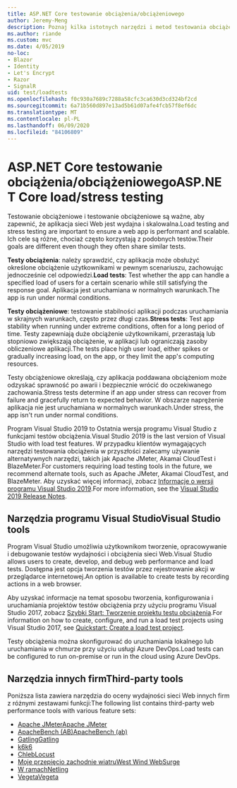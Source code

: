 ```yaml
---
title: ASP.NET Core testowanie obciążenia/obciążeniowego
author: Jeremy-Meng
description: Poznaj kilka istotnych narzędzi i metod testowania obciążeniowego i testowania obciążeniowego ASP.NET Core aplikacji.
ms.author: riande
ms.custom: mvc
ms.date: 4/05/2019
no-loc:
- Blazor
- Identity
- Let's Encrypt
- Razor
- SignalR
uid: test/loadtests
ms.openlocfilehash: f0c930a7689c7288a58cfc3ca630d3cd324bf2cd
ms.sourcegitcommit: 6a71b560d897e13ad5b61d07afe4fcb57f8ef6dc
ms.translationtype: MT
ms.contentlocale: pl-PL
ms.lasthandoff: 06/09/2020
ms.locfileid: "84106809"
---
```

# <a name="aspnet-core-loadstress-testing"></a><span data-ttu-id="5a717-103">ASP.NET Core testowanie obciążenia/obciążeniowego</span><span class="sxs-lookup"><span data-stu-id="5a717-103">ASP.NET Core load/stress testing</span></span>

<span data-ttu-id="5a717-104">Testowanie obciążeniowe i testowanie obciążeniowe są ważne, aby zapewnić, że aplikacja sieci Web jest wydajna i skalowalna.</span><span class="sxs-lookup"><span data-stu-id="5a717-104">Load testing and stress testing are important to ensure a web app is performant and scalable.</span></span> <span data-ttu-id="5a717-105">Ich cele są różne, chociaż często korzystają z podobnych testów.</span><span class="sxs-lookup"><span data-stu-id="5a717-105">Their goals are different even though they often share similar tests.</span></span>

<span data-ttu-id="5a717-106">**Testy obciążenia**: należy sprawdzić, czy aplikacja może obsłużyć określone obciążenie użytkownikami w pewnym scenariuszu, zachowując jednocześnie cel odpowiedzi.</span><span class="sxs-lookup"><span data-stu-id="5a717-106">**Load tests**: Test whether the app can handle a specified load of users for a certain scenario while still satisfying the response goal.</span></span> <span data-ttu-id="5a717-107">Aplikacja jest uruchamiana w normalnych warunkach.</span><span class="sxs-lookup"><span data-stu-id="5a717-107">The app is run under normal conditions.</span></span>

<span data-ttu-id="5a717-108">**Testy obciążeniowe**: testowanie stabilności aplikacji podczas uruchamiania w skrajnych warunkach, często przez długi czas.</span><span class="sxs-lookup"><span data-stu-id="5a717-108">**Stress tests**: Test app stability when running under extreme conditions, often for a long period of time.</span></span> <span data-ttu-id="5a717-109">Testy zapewniają duże obciążenie użytkownikami, przerastają lub stopniowo zwiększają obciążenie, w aplikacji lub ograniczają zasoby obliczeniowe aplikacji.</span><span class="sxs-lookup"><span data-stu-id="5a717-109">The tests place high user load, either spikes or gradually increasing load, on the app, or they limit the app's computing resources.</span></span>

<span data-ttu-id="5a717-110">Testy obciążeniowe określają, czy aplikacja poddawana obciążeniom może odzyskać sprawność po awarii i bezpiecznie wrócić do oczekiwanego zachowania.</span><span class="sxs-lookup"><span data-stu-id="5a717-110">Stress tests determine if an app under stress can recover from failure and gracefully return to expected behavior.</span></span> <span data-ttu-id="5a717-111">W obszarze naprężenie aplikacja nie jest uruchamiana w normalnych warunkach.</span><span class="sxs-lookup"><span data-stu-id="5a717-111">Under stress, the app isn't run under normal conditions.</span></span>

<span data-ttu-id="5a717-112">Program Visual Studio 2019 to Ostatnia wersja programu Visual Studio z funkcjami testów obciążenia.</span><span class="sxs-lookup"><span data-stu-id="5a717-112">Visual Studio 2019 is the last version of Visual Studio with load test features.</span></span> <span data-ttu-id="5a717-113">W przypadku klientów wymagających narzędzi testowania obciążenia w przyszłości zalecamy używanie alternatywnych narzędzi, takich jak Apache JMeter, Akamai CloudTest i BlazeMeter.</span><span class="sxs-lookup"><span data-stu-id="5a717-113">For customers requiring load testing tools in the future, we recommend alternate tools, such as Apache JMeter, Akamai CloudTest, and BlazeMeter.</span></span> <span data-ttu-id="5a717-114">Aby uzyskać więcej informacji, zobacz [Informacje o wersji programu Visual Studio 2019](/visualstudio/releases/2019/release-notes-v16.0#test-tools).</span><span class="sxs-lookup"><span data-stu-id="5a717-114">For more information, see the [Visual Studio 2019 Release Notes](/visualstudio/releases/2019/release-notes-v16.0#test-tools).</span></span>

## <a name="visual-studio-tools"></a><span data-ttu-id="5a717-115">Narzędzia programu Visual Studio</span><span class="sxs-lookup"><span data-stu-id="5a717-115">Visual Studio tools</span></span>

<span data-ttu-id="5a717-116">Program Visual Studio umożliwia użytkownikom tworzenie, opracowywanie i debugowanie testów wydajności i obciążenia sieci Web.</span><span class="sxs-lookup"><span data-stu-id="5a717-116">Visual Studio allows users to create, develop, and debug web performance and load tests.</span></span> <span data-ttu-id="5a717-117">Dostępna jest opcja tworzenia testów przez rejestrowanie akcji w przeglądarce internetowej.</span><span class="sxs-lookup"><span data-stu-id="5a717-117">An option is available to create tests by recording actions in a web browser.</span></span>

<span data-ttu-id="5a717-118">Aby uzyskać informacje na temat sposobu tworzenia, konfigurowania i uruchamiania projektów testów obciążenia przy użyciu programu Visual Studio 2017, zobacz [Szybki Start: Tworzenie projektu testu obciążenia](/visualstudio/test/quickstart-create-a-load-test-project?view=vs-2017).</span><span class="sxs-lookup"><span data-stu-id="5a717-118">For information on how to create, configure, and run a load test projects using Visual Studio 2017, see [Quickstart: Create a load test project](/visualstudio/test/quickstart-create-a-load-test-project?view=vs-2017).</span></span>

<span data-ttu-id="5a717-119">Testy obciążenia można skonfigurować do uruchamiania lokalnego lub uruchamiania w chmurze przy użyciu usługi Azure DevOps.</span><span class="sxs-lookup"><span data-stu-id="5a717-119">Load tests can be configured to run on-premise or run in the cloud using Azure DevOps.</span></span>

## <a name="third-party-tools"></a><span data-ttu-id="5a717-120">Narzędzia innych firm</span><span class="sxs-lookup"><span data-stu-id="5a717-120">Third-party tools</span></span>

<span data-ttu-id="5a717-121">Poniższa lista zawiera narzędzia do oceny wydajności sieci Web innych firm z różnymi zestawami funkcji:</span><span class="sxs-lookup"><span data-stu-id="5a717-121">The following list contains third-party web performance tools with various feature sets:</span></span>

* [<span data-ttu-id="5a717-122">Apache JMeter</span><span class="sxs-lookup"><span data-stu-id="5a717-122">Apache JMeter</span></span>](https://jmeter.apache.org/)
* [<span data-ttu-id="5a717-123">ApacheBench (AB)</span><span class="sxs-lookup"><span data-stu-id="5a717-123">ApacheBench (ab)</span></span>](https://httpd.apache.org/docs/2.4/programs/ab.html)
* [<span data-ttu-id="5a717-124">Gatling</span><span class="sxs-lookup"><span data-stu-id="5a717-124">Gatling</span></span>](https://gatling.io/)
* [<span data-ttu-id="5a717-125">k6</span><span class="sxs-lookup"><span data-stu-id="5a717-125">k6</span></span>](https://k6.io)
* [<span data-ttu-id="5a717-126">Chleb</span><span class="sxs-lookup"><span data-stu-id="5a717-126">Locust</span></span>](https://locust.io/)
* [<span data-ttu-id="5a717-127">Moje przepięcio zachodnie wiatru</span><span class="sxs-lookup"><span data-stu-id="5a717-127">West Wind WebSurge</span></span>](https://websurge.west-wind.com/)
* [<span data-ttu-id="5a717-128">W ramach</span><span class="sxs-lookup"><span data-stu-id="5a717-128">Netling</span></span>](https://github.com/hallatore/Netling)
* [<span data-ttu-id="5a717-129">Vegeta</span><span class="sxs-lookup"><span data-stu-id="5a717-129">Vegeta</span></span>](https://github.com/tsenart/vegeta)

